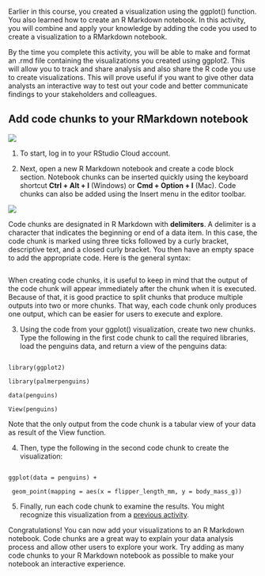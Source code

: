 
Earlier in this course, you created a visualization using the ggplot() function. You also learned how to create an R Markdown notebook. In this activity, you will combine and apply your knowledge by adding the code you used to create a visualization to a RMarkdown notebook.

By the time you complete this activity, you will be able to make and format an .rmd file containing the visualizations you created using ggplot2. This will allow you to track and share analysis and also share the R code you use to create visualizations. This will prove useful if you want to give other data analysts an interactive way to test out your code and better communicate findings to your stakeholders and colleagues. 

## Add code chunks to your RMarkdown notebook

![](https://d3c33hcgiwev3.cloudfront.net/imageAssetProxy.v1/TOqxzuNFR2eqsc7jRVdnKg_a3c6611d874f403a923e10406b4f38a9_image4.png?expiry=1629244800000&hmac=i37fiDdnUQd2Nl-sRQmvuQ91_-m7N2ZAqfYpRXs-uQU)

1. To start, log in to your RStudio Cloud account.

2. Next, open a new R Markdown notebook and create a code block section. Notebook chunks can be inserted quickly using the keyboard shortcut **Ctrl + Alt + I** (Windows) or **Cmd + Option + I** (Mac). Code chunks can also be added using the Insert menu in the editor toolbar.

![](https://d3c33hcgiwev3.cloudfront.net/imageAssetProxy.v1/HvFR6i52TKixUeoudsyoww_d8a5c11acd854498ad061285ec8e30b8_image3.png?expiry=1629331200000&hmac=gCqTovn07a5Ju9NYMts1hEx4zaWsfZ0Wt9cmTbxDg5U)

Code chunks are designated in R Markdown with **delimiters**. A delimiter is a character that indicates the beginning or end of a data item. In this case, the code chunk is marked using three ticks followed by a curly bracket, descriptive text, and a closed curly bracket. You then have an empty space to add the appropriate code. Here is the general syntax:

```{r}

```

When creating code chunks, it is useful to keep in mind that the output of the code chunk will appear immediately after the chunk when it is executed. Because of that, it is good practice to split chunks that produce multiple outputs into two or more chunks. That way, each code chunk only produces one output, which can be easier for users to execute and explore. 

3. Using the code from your ggplot() visualization, create two new chunks. Type the following in the first code chunk to call the required libraries, load the penguins data, and return a view of the penguins data:

```{r ggplot for penguin data}

library(ggplot2)

library(palmerpenguins)

data(penguins)

View(penguins)

```

Note that the only output from the code chunk is a tabular view of your data as result of the View function.

4. Then, type the following in the second code chunk to create the visualization:

```{r ggplot for penguin data visualization}

ggplot(data = penguins) +

 geom_point(mapping = aes(x = flipper_length_mm, y = body_mass_g))

```

5. Finally, run each code chunk to examine the results. You might recognize this visualization from a [previous activity](https://www.coursera.org/learn/data-analysis-r/item/fmyHH).

Congratulations! You can now add your visualizations to an R Markdown notebook. Code chunks are a great way to explain your data analysis process and allow other users to explore your work. Try adding as many code chunks to your R Markdown notebook as possible to make your notebook an interactive experience.